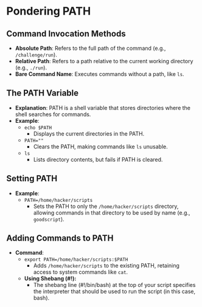 # Pondering PATH

## Command Invocation Methods
- **Absolute Path**: Refers to the full path of the command (e.g., `/challenge/run`).
- **Relative Path**: Refers to a path relative to the current working directory (e.g., `./run`).
- **Bare Command Name**: Executes commands without a path, like `ls`.

## The PATH Variable
- **Explanation**: PATH is a shell variable that stores directories where the shell searches for commands.
- **Example**:
    - `echo $PATH`
        - Displays the current directories in the PATH.
    - `PATH=""`
        - Clears the PATH, making commands like `ls` unusable.
    - `ls`
        - Lists directory contents, but fails if PATH is cleared.

## Setting PATH
- **Example**:
    - `PATH=/home/hacker/scripts`
        - Sets the PATH to only the `/home/hacker/scripts` directory, allowing commands in that directory to be used by name (e.g., `goodscript`).

## Adding Commands to PATH
- **Command**:
    - `export PATH=/home/hacker/scripts:$PATH`
        - Adds `/home/hacker/scripts` to the existing PATH, retaining access to system commands like `cat`.
    -	**Using Shebang (#!):**
	    - The shebang line (#!/bin/bash) at the top of your script specifies the interpreter that should be used to run the script (in this case, bash).
